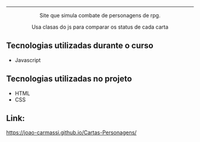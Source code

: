 <hr>

<p align="center">Site que simula combate de personagens de rpg.</p>
<p align="center">Usa clasas do js para comparar os status de cada carta</p>

## Tecnologias utilizadas durante o curso
* Javascript

## Tecnologias utilizadas no projeto
* HTML
* CSS

## Link:
https://joao-carmassi.github.io/Cartas-Personagens/
